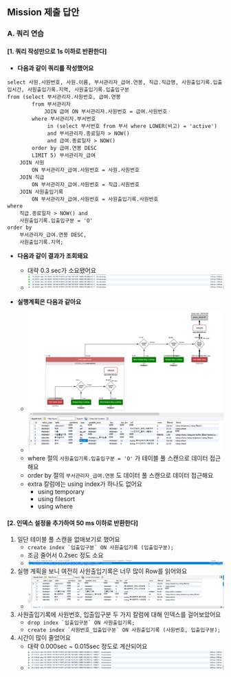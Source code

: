 ## Mission 제출 답안

### A. 쿼리 연습
#### [1. 쿼리 작성만으로 1s 이하로 반환한다]
- **다음과 같이 쿼리를 작성했어요**
```mysql
select 사원.사원번호, 사원.이름, 부서관리자_급여.연봉, 직급.직급명, 사원출입기록.입출입시간, 사원출입기록.지역, 사원출입기록.입출입구분
from (select 부서관리자.사원번호, 급여.연봉
		from 부서관리자
			JOIN 급여 ON 부서관리자.사원번호 = 급여.사원번호
		where 부서관리자.부서번호 
			 in (select 부서번호 from 부서 where LOWER(비고) = 'active') 
			 and 부서관리자.종료일자 > NOW()
			 and 급여.종료일자 > NOW()
		order by 급여.연봉 DESC 
		LIMIT 5) 부서관리자_급여 
	JOIN 사원
		ON 부서관리자_급여.사원번호 = 사원.사원번호
	JOIN 직급
		ON 부서관리자_급여.사원번호 = 직급.사원번호
	JOIN 사원출입기록
		ON 부서관리자_급여.사원번호 = 사원출입기록.사원번호
where
	직급.종료일자 > NOW() and
    사원출입기록.입출입구분 = 'O'
order by
	부서관리자_급여.연봉 DESC, 
    사원출입기록.지역;
```

- **다음과 같이 결과가 조회돼요**
    - 대략 0.3 sec가 소요됐어요
    - ![](./image/a-1-time.PNG)

- **실행계획은 다음과 같아요**
    - ![](./image/a-1-execution-plan.PNG)
    - ![](./image/a-1-execution-plan2.PNG)
    - where 절의 `사원출입기록.입출입구분 = 'O'` 가 테이블 풀 스캔으로 데이터 접근해요
    - order by 절의 `부서관리자_급여.연봉` 도 데이터 풀 스캔으로 데이터 접근해요
    - extra 칼럼에는 using index가 하나도 없어요
        - using temporary
        - using filesort
        - using where

#### [2. 인덱스 설정을 추가하여 50 ms 이하로 반환한다]
1. 일단 테이블 풀 스캔을 없애보기로 했어요
    - ``create index `입출입구분` ON 사원출입기록 (입출입구분);``
    - 조금 줄어서 0.2sec 정도 소요
    - ![](./image/a-2-first-time.PNG)
2. 실행 계획을 보니 여전히 사원출입기록은 너무 많이 Row를 읽어와요
    - ![](./image/a-2-executaion-plan.PNG)
3. 사원출입기록에 사원번호, 입출입구분 두 가지 칼럼에 대해 인덱스를 걸어보았어요
    - ``drop index `입출입구분` ON 사원출입기록;``
    - ``create index `사원번호_입출입구분` ON 사원출입기록 (사원번호, 입출입구분);``
4. 시간이 많이 줄었어요
    - 대략 0.000sec ~ 0.015sec 정도로 계산되어요
    - ![](./image/a-2-second-time.PNG)